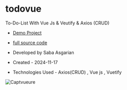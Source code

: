 # todovue

To-Do-List With Vue Js & Veutify & Axios (CRUD)
- [Demo Project](https://todovue-pearl.vercel.app/)
- [full source code](https://github.com/sabaasgariandev/todovue)


- Developed by Saba Asgarian

- Created - 2024-11-17

- Technologies Used - Axios(CRUD) , Vue js , Vuetify


![Captvueure](https://github.com/user-attachments/assets/c73a87ed-789d-41e6-b4b7-a26f7c4405de)
